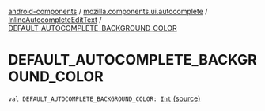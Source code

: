 [android-components](../../index.md) / [mozilla.components.ui.autocomplete](../index.md) / [InlineAutocompleteEditText](index.md) / [DEFAULT_AUTOCOMPLETE_BACKGROUND_COLOR](./-d-e-f-a-u-l-t_-a-u-t-o-c-o-m-p-l-e-t-e_-b-a-c-k-g-r-o-u-n-d_-c-o-l-o-r.md)

# DEFAULT_AUTOCOMPLETE_BACKGROUND_COLOR

`val DEFAULT_AUTOCOMPLETE_BACKGROUND_COLOR: `[`Int`](https://kotlinlang.org/api/latest/jvm/stdlib/kotlin/-int/index.html) [(source)](https://github.com/mozilla-mobile/android-components/blob/master/components/ui/autocomplete/src/main/java/mozilla/components/ui/autocomplete/InlineAutocompleteEditText.kt#L662)